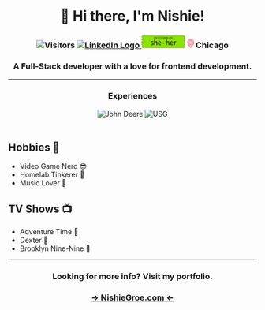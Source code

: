 <h1 align="center">👋 Hi there, I'm Nishie!</h1>

<h3 align="center">
    <img src="https://vbr.nathanchung.dev/badge?page_id=nishiegroe.nishiegroe&color=0f0f0f0" height="25px" alt="Visitors" />
    <a href="https://www.linkedin.com/in/nishie-groe/">
        <img src="https://upload.wikimedia.org/wikipedia/commons/thumb/8/81/LinkedIn_icon.svg/1024px-LinkedIn_icon.svg.png" height="25px" alt="LinkedIn Logo" />
    </a>
    <img src="./assets/pronouns.png" height="25px" alt="Pronouns" />
    <img src="./assets/LocationPin.png" height="18px" alt="Location Icon" />
    Chicago
</h3>

<h3 align="center">
    A Full-Stack developer with a love for frontend development.
</h3>

---

<div align="center">
    <h3>Experiences</h3>
        <img align="center" alt="John Deere" src="https://www.deere.co.nz/assets/images/common/our-company/history/JD_Trademark_Current_884x663.png" height="100px" alt="USG Logo" />
    <img align="center" alt="USG" src="https://builtworlds.com/wp-content/uploads/2017/04/USG-logo.png" height="100px" alt="USG Logo" />
    </br>
</div>

</br>

## Hobbies :sunrise_over_mountains:

- Video Game Nerd :sunglasses:
- Homelab Tinkerer :wrench:
- Music Lover :musical_note:

## TV Shows :tv:

- Adventure Time :deciduous_tree:
- Dexter :microscope:
- Brooklyn Nine-Nine :police_car:

---

<h3 align="center">
    Looking for more info? Visit my portfolio.
    <h3 align="center">
        <a href="https://nishiegroe.com">&rarr; NishieGroe.com &larr;</a>
    </h3>
</h4>

<!--
**nishiegroe/nishiegroe** is a ✨ _special_ ✨ repository because its `README.md` (this file) appears on your GitHub profile.

Here are some ideas to get you started:

- 🔭 I’m currently working on ...
- 🌱 I’m currently learning ...
- 👯 I’m looking to collaborate on ...
- 🤔 I’m looking for help with ...
- 💬 Ask me about ...
- 📫 How to reach me: ...
- 😄 Pronouns: ...
- ⚡ Fun fact: ...
-->
